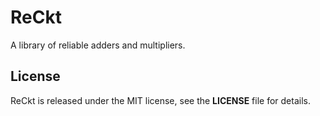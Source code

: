 # ReCkt
A library of reliable adders and multipliers.

## License
ReCkt is released under the MIT license, see the **LICENSE** file for details.

